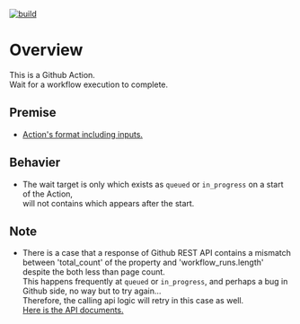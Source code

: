 [![build](https://github.com/begyyal/act_await_wf_execution/actions/workflows/build.yml/badge.svg?branch=master)](https://github.com/begyyal/act_await_wf_execution/actions/workflows/build.yml)

# Overview

This is a Github Action.  
Wait for a workflow execution to complete.  

## Premise

- [Action's format including inputs.](https://github.com/begyyal/act_sequential_execution/blob/master/action.yml)

## Behavier

- The wait target is only which exists as `queued` or `in_progress` on a start of the Action,  
will not contains which appears after the start.

## Note

- There is a case that a response of Github REST API contains a mismatch  
between 'total_count' of the property and 'workflow_runs.length' despite the both less than page count.  
This happens frequently at `queued` or `in_progress`, and perhaps a bug in Github side, no way but to try again...  
Therefore, the calling api logic will retry in this case as well.  
[Here is the API documents.](https://docs.github.com/ja/rest/reference/actions#workflow-runs)
